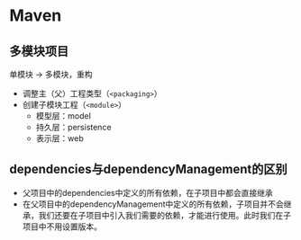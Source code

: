 # Maven



## 多模块项目

单模块 -> 多模块，重构

- 调整主（父）工程类型（`<packaging>`）
- 创建子模块工程（`<module>`）
  - 模型层：model
  - 持久层：persistence
  - 表示层：web



## dependencies与dependencyManagement的区别

- 父项目中的dependencies中定义的所有依赖，在子项目中都会直接继承
- 在父项目中的dependencyManagement中定义的所有依赖，子项目并不会继承，我们还要在子项目中引入我们需要的依赖，才能进行使用。此时我们在子项目中不用设置版本。

